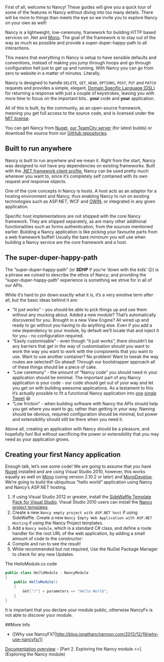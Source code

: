First of all, welcome to Nancy! These guides will give you a quick tour of some of the features in Nancy without diving into too many details. There will be more to things than meets the eye so we invite you to explore Nancy on your own as well!

Nancy is a lightweight, low-ceremony, framework for building HTTP based services on .Net and [Mono](http://mono-project.com). The goal of the framework is to stay out of the way as much as possible and provide a super-duper-happy-path to all interactions.

This means that everything in Nancy is setup to have sensible defaults and conventions, instead of making you jump through hoops and go through configuration hell just to get up and running. With Nancy you can go from zero to website in a matter of minutes. Literally.

Nancy is designed to handle `DELETE`, `GET`, `HEAD`, `OPTIONS`, `POST`, `PUT` and `PATCH` requests and provides a simple, elegant, [Domain Specific Language (DSL)](http://en.wikipedia.org/wiki/Domain-specific_language) for returning a response with just a couple of keystrokes, leaving you with more time to focus on the important bits.. **your** code and **your** application.

All of this is built, by the community, as an open-source framework, meaning you get full access to the source code, and is licensed under the [MIT license](http://www.opensource.org/licenses/mit-license.php).

You can get Nancy from [Nuget](http://nuget.org), [our TeamCity server](http://teamcity.codebetter.com/project.html?projectId=project112&tab=projectOverview&guest=true) (for latest builds) or download the source from our [GitHub repositories](http://nancyfx.org).

## Built to run anywhere

Nancy is built to run anywhere and we mean it. Right from the start, Nancy was designed to not have any dependencies on existing frameworks. Built with the [.NET framework client profile](http://msdn.microsoft.com/en-us/library/cc656912.aspx), Nancy can be used pretty much wherever you want to, since it’s completely self contained with its own request and response objects.

One of the core concepts in Nancy is hosts. A host acts as an adaptor for a hosting environment and Nancy, thus enabling Nancy to run on existing technologies such as ASP.NET, WCF and [OWIN](http://owin.org), or integrated in any given application.

Specific host implementations are not shipped with the core Nancy framework. They are shipped separately, as are many other additional functionalities such as forms authentication, from the sources mentioned earlier. Building a Nancy application is like picking your favourite parts from a web framework buffet! Usually the bare minimum you will use when building a Nancy service are the core framework and a host.

## The super-duper-happy-path

The “super-duper-happy-path” (or **SDHP** if you’re ‘down with the kids’ :wink:) is a phrase we coined to describe the ethos of Nancy; and providing the “super-duper-happy-path” experience is something we strive for in all of our APIs.

While it’s hard to pin down exactly what it is, it’s a very emotive term after all, but the basic ideas behind it are:

* “It just works” - you should be able to pick things up and use them without any mucking about. Added a new module? That’s automatically discovered for you. Brought in a new View Engine? All wired up and ready to go without you having to do anything else. Even if you add a new dependency to your module, by default we’ll locate that and inject it for you - no configuration required.
* “Easily customisable” - even though “it just works”, there shouldn’t be any barriers that get in the way of customisation should you want to work the way you want to work with the components that you want to use. Want to use another container? No problem! Want to tweak the way routes are selected? Go ahead! Through our bootstrapper approach all of these things should be a piece of cake.
* “Low ceremony” - the amount of “Nancy code” you should need in your application should be minimal. The important part of any Nancy application is your code - our code should get out of your way and let you get on with building awesome applications. As a testament to this it’s actually possible to fit a functional Nancy application into [one](https://twitter.com/Grumpydev/statuses/83442209294270464) [single](https://twitter.com/TheCodeJunkie/status/83284710901559296) [Tweet](https://twitter.com/Grumpydev/statuses/83495940048166912) :smiley:
* “Low friction” - when building software with Nancy the APIs should help you get where you want to go, rather than getting in your way. Naming should be obvious, required configuration should be minimal, but power and extensibility should still be there when you need it.

Above all, creating an application with Nancy should be a pleasure, and hopefully fun! But without sacrificing the power or extensibility that you may need as your application grows.

## Creating your first Nancy application

Enough talk, let’s see some code! We are going to assume that you have [Nuget](http://nuget.org) installed and are using Visual Studio 2010, however, this works equally as well on [Mono](http://mono-project.com) (using version 2.10.2 or later) and [MonoDevelop](http://monodevelop.com). We’re going to build the ubiquitous “hello world” application using Nancy and Nancy’s ASP.NET hosting.

1. If using Visual Studio 2012 or greater, install the [SideWaffle Template Pack for Visual Studio](http://sidewaffle.com/). Visual Studio 2010 users can install the [Nancy project templates](http://visualstudiogallery.msdn.microsoft.com/f1e29f61-4dff-4b1e-a14b-6bd0d307611a).
1. Create a new `Nancy empty project with ASP.NET host` if using SideWaffle. Create a new `Nancy Empty Web Application with ASP.NET Hosting` if using the Nancy Project templates.
1. Add a `Nancy module`, which is a standard C# class, and define a route handler for the root URL of the web application, by adding a small amount of code to the constructor:
1. Compile and run to see the result!
1. While recommended but not required, Use the NuGet Package Manager to check for any new Updates.

The HelloModule.cs code

```c#
public class HelloModule : NancyModule
{
    public HelloModule()
    {
        Get["/"] = parameters => "Hello World";
    }
}
```
It is important that you declare your module public, otherwise NancyFx is not able to discover your module.

##More Info

* [[Why use NancyFX?|http://blog.jonathanchannon.com/2012/12/19/why-use-nancyfx/]]

[Documentation overview](Documentation) - [Part 2. Exploring the Nancy module >>](Exploring the Nancy module)